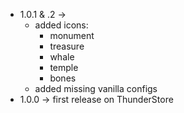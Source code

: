 * 1.0.1 & .2 ->
  * added icons:
    * monument
    * treasure
    * whale
    * temple 
    * bones
  * added missing vanilla configs
* 1.0.0 -> first release on ThunderStore
